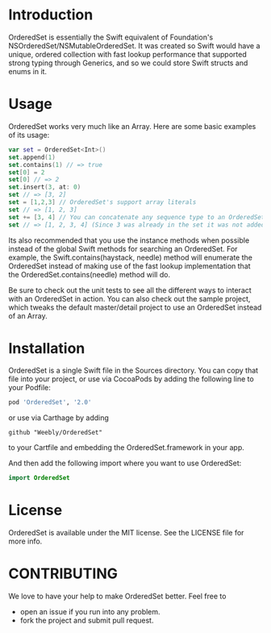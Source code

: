 # Introduction

OrderedSet is essentially the Swift equivalent of Foundation's NSOrderedSet/NSMutableOrderedSet. It was created so Swift would have a unique, ordered collection with fast lookup performance that supported strong typing through Generics, and so we could store Swift structs and enums in it.

# Usage

OrderedSet works very much like an Array. Here are some basic examples of its usage:

```swift
var set = OrderedSet<Int>()
set.append(1)
set.contains(1) // => true
set[0] = 2
set[0] // => 2
set.insert(3, at: 0)
set // => [3, 2]
set = [1,2,3] // OrderedSet's support array literals
set // => [1, 2, 3]
set += [3, 4] // You can concatenate any sequence type to an OrderedSet
set // => [1, 2, 3, 4] (Since 3 was already in the set it was not added again)
```

Its also recommended that you use the instance methods when possible instead of the global Swift methods for searching an OrderedSet. For example, the Swift.contains(haystack, needle) method will enumerate the OrderedSet instead of making use of the fast lookup implementation that the OrderedSet.contains(needle) method will do.

Be sure to check out the unit tests to see all the different ways to interact with an OrderedSet in action. You can also check out the sample project, which tweaks the default master/detail project to use an OrderedSet instead of an Array.

# Installation

OrderedSet is a single Swift file in the Sources directory. You can copy that file into your project, or use via CocoaPods by adding the following line to your Podfile:

```ruby
pod 'OrderedSet', '2.0'
```

or use via Carthage by adding

```
github "Weebly/OrderedSet"
```

to your Cartfile and embedding the OrderedSet.framework in your app.

And then add the following import where you want to use OrderedSet:

```swift
import OrderedSet
```

# License

OrderedSet is available under the MIT license. See the LICENSE file for more info.

# CONTRIBUTING

We love to have your help to make OrderedSet better. Feel free to

* open an issue if you run into any problem.
* fork the project and submit pull request.

